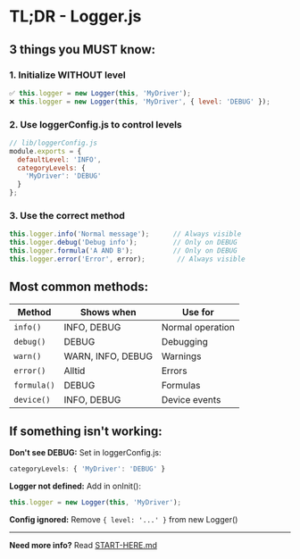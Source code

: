 # TL;DR - Logger.js

## 3 things you MUST know:

### 1. Initialize WITHOUT level
```javascript
✅ this.logger = new Logger(this, 'MyDriver');
❌ this.logger = new Logger(this, 'MyDriver', { level: 'DEBUG' });
```

### 2. Use loggerConfig.js to control levels
```javascript
// lib/loggerConfig.js
module.exports = {
  defaultLevel: 'INFO',
  categoryLevels: {
    'MyDriver': 'DEBUG'
  }
};
```

### 3. Use the correct method
```javascript
this.logger.info('Normal message');      // Always visible
this.logger.debug('Debug info');         // Only on DEBUG
this.logger.formula('A AND B');          // Only on DEBUG
this.logger.error('Error', error);        // Always visible
```

## Most common methods:

| Method | Shows when | Use for |
|--------|-----------|----------|
| `info()` | INFO, DEBUG | Normal operation |
| `debug()` | DEBUG | Debugging |
| `warn()` | WARN, INFO, DEBUG | Warnings |
| `error()` | Alltid | Errors |
| `formula()` | DEBUG | Formulas |
| `device()` | INFO, DEBUG | Device events |

## If something isn't working:

**Don't see DEBUG:** Set in loggerConfig.js:
```javascript
categoryLevels: { 'MyDriver': 'DEBUG' }
```

**Logger not defined:** Add in onInit():
```javascript
this.logger = new Logger(this, 'MyDriver');
```

**Config ignored:** Remove `{ level: '...' }` from new Logger()

---

**Need more info?** Read [START-HERE.md](START-HERE.md)
